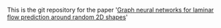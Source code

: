 This is the git repository for the paper '[Graph neural networks for laminar flow prediction around random 2D shapes](https://www.google.com)'
